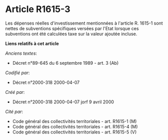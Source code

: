# Article R1615-3

Les dépenses réelles d'investissement mentionnées à l'article R. 1615-1 sont nettes de subventions spécifiques versées par
l'Etat lorsque ces subventions ont été calculées taxe sur la valeur ajoutée incluse.

**Liens relatifs à cet article**

_Anciens textes_:

  - Décret n°89-645 du 6 septembre 1989 - art. 3 (Ab)

_Codifié par_:

  - Décret n°2000-318 2000-04-07

_Créé par_:

  - Décret n°2000-318 2000-04-07 jorf 9 avril 2000

_Cité par_:

  - Code général des collectivités territoriales - art. R1615-1 (M)
  - Code général des collectivités territoriales - art. R1615-4 (M)
  - Code général des collectivités territoriales - art. R1615-5 (V)
